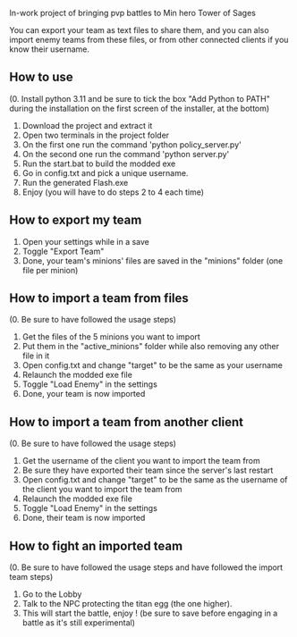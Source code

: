 In-work project of bringing pvp battles to Min hero Tower of Sages

You can export your team as text files to share them, and you can also import enemy teams from these files, or from other connected clients if you know their username.

## How to use
(0. Install python 3.11 and be sure to tick the box "Add Python to PATH" during the installation on the first screen of the installer, at the bottom)
1. Download the project and extract it
2. Open two terminals in the project folder
3. On the first one run the command 'python policy_server.py'
4. On the second one run the command 'python server.py'
5. Run the start.bat to build the modded exe
6. Go in config.txt and pick a unique username.
6. Run the generated Flash.exe
7. Enjoy (you will have to do steps 2 to 4 each time)

## How to export my team
1. Open your settings while in a save
2. Toggle "Export Team"
3. Done, your team's minions' files are saved in the "minions" folder (one file per minion)

## How to import a team from files
(0. Be sure to have followed the usage steps)
1. Get the files of the 5 minions you want to import
2. Put them in the "active_minions" folder while also removing any other file in it
3. Open config.txt and change "target" to be the same as your username
4. Relaunch the modded exe file
5. Toggle "Load Enemy" in the settings
6. Done, your team is now imported

## How to import a team from another client
(0. Be sure to have followed the usage steps)
1. Get the username of the client you want to import the team from
2. Be sure they have exported their team since the server's last restart
2. Open config.txt and change "target" to be the same as the username of the client you want to import the team from
4. Relaunch the modded exe file
5. Toggle "Load Enemy" in the settings
6. Done, their team is now imported


## How to fight an imported team
(0. Be sure to have followed the usage steps and have followed the import team steps)
1. Go to the Lobby
2. Talk to the NPC protecting the titan egg (the one higher).
3. This will start the battle, enjoy ! (be sure to save before engaging in a battle as it's still experimental)
